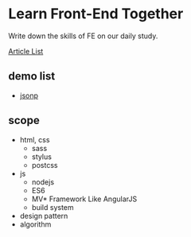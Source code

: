 # Learn Front-End Together

Write down the skills of FE on our daily study.

[Article List]

## demo list

- [jsonp]

## scope

- html, css
    - sass
    - stylus
    - postcss
- js
    + nodejs
    + ES6
    + MV* Framework Like AngularJS
    + build system
- design pattern
- algorithm

[jsonp]: http://jerryni.github.io/fe-study-notes/jsonp.html
[Article List]: https://github.com/jerryni/fe-study-notes/issues